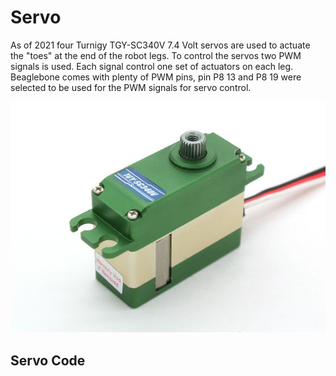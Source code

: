 
# Servo

As of 2021 four Turnigy TGY-SC340V 7.4 Volt servos are used to actuate the "toes" at the end of the robot legs. To control the servos two PWM signals is used. Each signal control one set of actuators on each leg. Beaglebone comes with plenty of PWM pins, pin P8 13 and P8 19 were selected to be used for the PWM signals for servo control.

![Turnigy](assets_servo/51627.jpg)

## Servo Code
